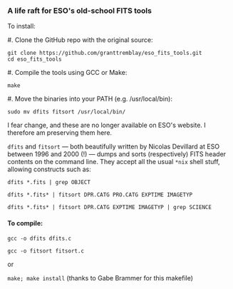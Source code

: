 ### A life raft for ESO's old-school FITS tools
To install:

#. Clone the GitHub repo with the original source:
```
git clone https://github.com/granttremblay/eso_fits_tools.git
cd eso_fits_tools
```
#. Compile the tools using GCC or Make:
```
make
```
#. Move the binaries into your PATH (e.g. /usr/local/bin):
```
sudo mv dfits fitsort /usr/local/bin/
````
I fear change, and these are no longer available on ESO's website. I therefore am preserving them here. 

`dfits` and `fitsort` — both beautifully written by Nicolas Devillard at ESO between 1996 and 2000 (!) — dumps and sorts (respectively) FITS header contents on the command line. They accept all the usual `*nix` shell stuff, allowing constructs such as: 

`dfits *.fits | grep OBJECT`

`dfits *.fits* | fitsort DPR.CATG PRO.CATG EXPTIME IMAGETYP`

`dfits *.fits* | fitsort DPR.CATG EXPTIME IMAGETYP | grep SCIENCE`

#### To compile: 

`gcc -o dfits dfits.c`

`gcc -o fitsort fitsort.c`

or 

`make; make install` (thanks to Gabe Brammer for this makefile)




